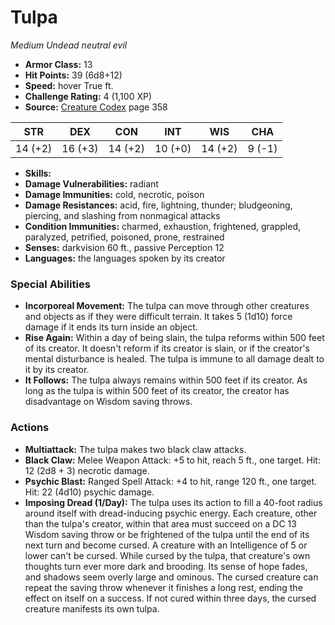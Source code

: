 # Tulpa

*Medium* *Undead* *neutral evil*

- **Armor Class:** 13
- **Hit Points:** 39 (6d8+12)
- **Speed:** hover True ft.
- **Challenge Rating:** 4 (1,100 XP)
- **Source:** [Creature Codex](https://koboldpress.com/kpstore/product/creature-codex-for-5th-edition-dnd) page 358

| STR | DEX | CON | INT | WIS | CHA |
| --- | --- | --- | --- | --- | --- |
| 14 (+2) | 16 (+3) | 14 (+2) | 10 (+0) | 14 (+2) | 9 (-1) |

- **Skills:** 
- **Damage Vulnerabilities:** radiant
- **Damage Immunities:** cold, necrotic, poison
- **Damage Resistances:** acid, fire, lightning, thunder; bludgeoning, piercing, and slashing from nonmagical attacks
- **Condition Immunities:** charmed, exhaustion, frightened, grappled, paralyzed, petrified, poisoned, prone, restrained
- **Senses:** darkvision 60 ft., passive Perception 12
- **Languages:** the languages spoken by its creator
### Special Abilities
- **Incorporeal Movement:** The tulpa can move through other creatures and objects as if they were difficult terrain. It takes 5 (1d10) force damage if it ends its turn inside an object.
- **Rise Again:** Within a day of being slain, the tulpa reforms within 500 feet of its creator. It doesn't reform if its creator is slain, or if the creator's mental disturbance is healed. The tulpa is immune to all damage dealt to it by its creator.
- **It Follows:** The tulpa always remains within 500 feet if its creator. As long as the tulpa is within 500 feet of its creator, the creator has disadvantage on Wisdom saving throws.
### Actions
- **Multiattack:** The tulpa makes two black claw attacks.
- **Black Claw:** Melee Weapon Attack: +5 to hit, reach 5 ft., one target. Hit: 12 (2d8 + 3) necrotic damage.
- **Psychic Blast:** Ranged Spell Attack: +4 to hit, range 120 ft., one target. Hit: 22 (4d10) psychic damage.
- **Imposing Dread (1/Day):** The tulpa uses its action to fill a 40-foot radius around itself with dread-inducing psychic energy. Each creature, other than the tulpa's creator, within that area must succeed on a DC 13 Wisdom saving throw or be frightened of the tulpa until the end of its next turn and become cursed. A creature with an Intelligence of 5 or lower can't be cursed. While cursed by the tulpa, that creature's own thoughts turn ever more dark and brooding. Its sense of hope fades, and shadows seem overly large and ominous. The cursed creature can repeat the saving throw whenever it finishes a long rest, ending the effect on itself on a success. If not cured within three days, the cursed creature manifests its own tulpa.


